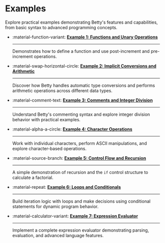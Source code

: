 # Examples
Explore practical examples demonstrating Betty's features and capabilities, from basic syntax to advanced programming concepts.

<div class="grid cards" markdown>

- :material-function-variant: [__Example 1: Functions and Unary Operations__](functions-unary-operations.md)

    ---

    Demonstrates how to define a function and use post-increment and pre-increment operations.

- :material-swap-horizontal-circle: [__Example 2: Implicit Conversions and Arithmetic__](implicit-conversions-arithmetic.md)

    ---

    Discover how Betty handles automatic type conversions and performs arithmetic operations across different data types.

- :material-comment-text: [__Example 3: Comments and Integer Division__](comments-int-division.md)

    ---

    Understand Betty's commenting syntax and explore integer division behavior with practical examples.

- :material-alpha-a-circle: [__Example 4: Character Operations__](char-operations.md)

    ---

    Work with individual characters, perform ASCII manipulations, and explore character-based operations.

- :material-source-branch: [__Example 5: Control Flow and Recursion__](control-flow-recursion.md)

    ---

    A simple demonstration of recursion and the `if` control structure to calculate a factorial.

- :material-repeat: [__Example 6: Loops and Conditionals__](loops-conditionals.md)

    ---

    Build iteration logic with loops and make decisions using conditional statements for dynamic program behavior.

- :material-calculator-variant: [__Example 7: Expression Evaluator__](expression-evaluator.md)

    ---

    Implement a complete expression evaluator demonstrating parsing, evaluation, and advanced language features.

</div>